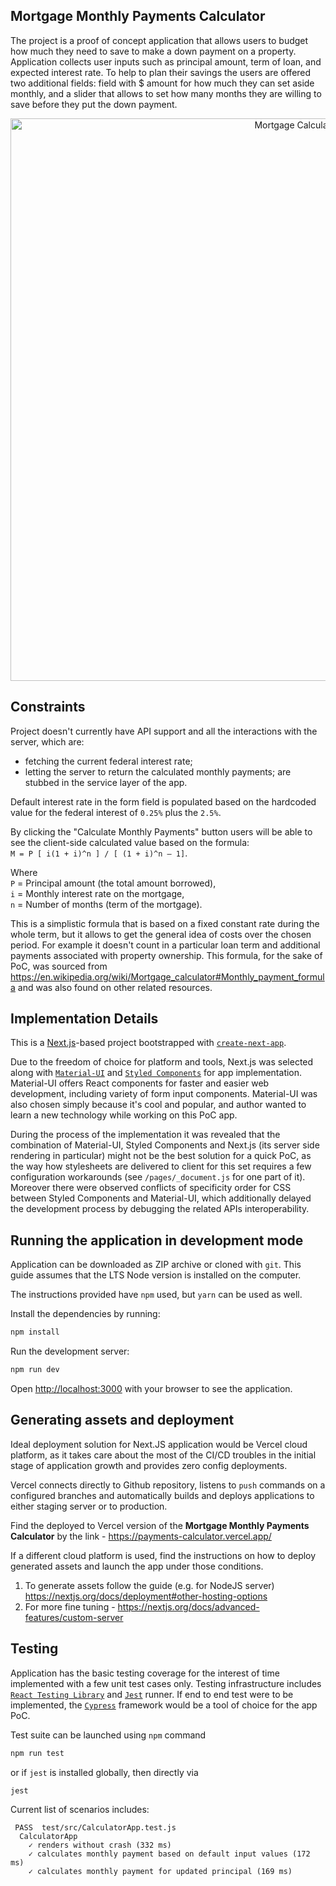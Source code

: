 
## Mortgage Monthly Payments Calculator

The project is a proof of concept application that allows users to budget how much they need to save to make a down payment on a property. Application collects user inputs such as principal amount, term of loan, and expected interest rate. To help to plan their savings the users are offered two additional fields: field with $ amount for how much they can set aside monthly, and a slider that allows to set how many months they are willing to save before they put the down payment. 

<p align="center">
  <img width="900" src="https://i.ibb.co/z80Ym6Q/Screen-Shot-2021-03-07-at-2-47-40-PM.png" alt="Mortgage Calculator">
</p>

## Constraints

Project doesn't currently have API support and all the interactions with the server, which are:
- fetching the current federal interest rate;
- letting the server to return the calculated monthly payments; 
are stubbed in the service layer of the app.

Default interest rate in the form field is populated based on the hardcoded value for the federal interest of `0.25%` plus the `2.5%`.

By clicking the "Calculate Monthly Payments" button users will be able to see the client-side calculated value based on the formula:<br>
`M = P [ i(1 + i)^n ] / [ (1 + i)^n – 1]`.

Where<br>
`P` = Principal amount (the total amount borrowed),<br>
`i` = Monthly interest rate on the mortgage,<br>
`n` = Number of months (term of the mortgage).<br>

This is a simplistic formula that is based on a fixed constant rate during the whole term, but it allows to get the general idea of costs over the chosen period. For example it doesn't count in a particular loan term and additional payments associated with property ownership. This formula, for the sake of PoC, was sourced from https://en.wikipedia.org/wiki/Mortgage_calculator#Monthly_payment_formula and was also found on other related resources.

## Implementation Details

This is a [Next.js](https://nextjs.org/)-based project bootstrapped with [`create-next-app`](https://github.com/vercel/next.js/tree/canary/packages/create-next-app).

Due to the freedom of choice for platform and tools, Next.js was selected along with [`Material-UI`](https://github.com/mui-org/material-ui/) and [`Styled Components`](https://github.com/styled-components/styled-components) for app implementation.
Material-UI offers React components for faster and easier web development, including variety of form input components. Material-UI was also chosen simply because it's cool and popular, and author wanted to learn a new technology while working on this PoC app.

During the process of the implementation it was revealed that the combination of Material-UI, Styled Components and Next.js (its server side rendering in particular) might not be the best solution for a quick PoC, as the way how stylesheets are delivered to client for this set requires a few configuration workarounds (see `/pages/_document.js` for one part of it). Moreover there were observed conflicts of specificity order for CSS between Styled Components and Material-UI, which additionally delayed the development process by debugging the related APIs interoperability.
## Running the application in development mode

Application can be downloaded as ZIP archive or cloned with `git`.
This guide assumes that the LTS Node version is installed on the computer.

The instructions provided have `npm` used, but `yarn` can be used as well.

Install the dependencies by running:
```bash
npm install
```

Run the development server:

```bash
npm run dev
```

Open [http://localhost:3000](http://localhost:3000) with your browser to see the application.

## Generating assets and deployment

Ideal deployment solution for Next.JS application would be Vercel cloud platform, as it takes care about the most of the CI/CD troubles in the initial stage of application growth and provides zero config deployments.

Vercel connects directly to Github repository, listens to `push` commands on a configured branches and automatically builds and deploys applications to either staging server or to production.

Find the deployed to Vercel version of the **Mortgage Monthly Payments Calculator** by the link - https://payments-calculator.vercel.app/

If a different cloud platform is used, find the instructions on how to deploy generated assets and launch the app under those conditions.

1) To generate assets follow the guide (e.g. for NodeJS server) https://nextjs.org/docs/deployment#other-hosting-options
2) For more fine tuning - https://nextjs.org/docs/advanced-features/custom-server

## Testing

Application has the basic testing coverage for the interest of time implemented with a few unit test cases only. Testing infrastructure includes [`React Testing Library`](https://testing-library.com/) and [`Jest`](https://jestjs.io/en/) runner.
If end to end test were to be implemented, the [`Cypress`](https://www.cypress.io/) framework would be a tool of choice for the app PoC.

Test suite can be launched using `npm` command
```bash
npm run test
```

or if `jest` is installed globally, then directly via 
```bash
jest
```

Current list of scenarios includes:
```
 PASS  test/src/CalculatorApp.test.js
  CalculatorApp
    ✓ renders without crash (332 ms)
    ✓ calculates monthly payment based on default input values (172 ms)
    ✓ calculates monthly payment for updated principal (169 ms)
```

